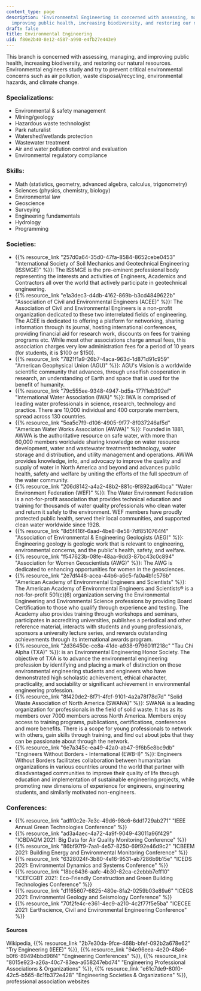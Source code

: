 ```yaml
---
content_type: page
description: 'Environmental Engineering is concerned with assessing, managing, and
  improving public health, increasing biodiversity, and restoring our natural resources. '
draft: false
title: Environmental Engineering
uid: f80e2b40-8e12-4587-a990-e4fb27e443e9
---
```

This branch is concerned with assessing, managing, and improving public health, increasing biodiversity, and restoring our natural resources. Environmental engineers study and try to prevent critical environmental concerns such as air pollution, waste disposal/recycling, environmental hazards, and climate change.

### Specializations:

- Environmental & safety management
- Mining/geology
- Hazardous waste technologist
- Park naturalist
- Watershed/wetlands protection
- Wastewater treatment
- Air and water pollution control and evaluation
- Environmental regulatory compliance

### Skills:

- Math (statistics, geometry, advanced algebra, calculus, trigonometry)
- Sciences (physics, chemistry, biology)
- Environmental law
- Geoscience
- Surveying
- Engineering fundamentals
- Hydrology
- Programming

### Societies:

- {{% resource_link "257d0a64-35d0-47fa-8584-8652cebe0453" "International Society of Soil Mechanics and Geotechnical Engineering (ISSMGE)" %}}: The ISSMGE is the pre-eminent professional body representing the interests and activities of Engineers, Academics and Contractors all over the world that actively participate in geotechnical engineering.
- {{% resource_link "e1a3dec3-d4db-4162-869b-b3cd4849622b" "Association of Civil and Environmental Engineers (ACEE)" %}}: The Association of Civil and Environmental Engineers is a non-profit organization dedicated to these two interrelated fields of engineering. The ACEE is dedicated to offering a platform for networking, sharing information through its journal, hosting international conferences, providing financial aid for research work, discounts on fees for training programs etc. While most other associations charge annual fees, this association charges very low administration fees for a period of 10 years (for students, it is $100 or $150).
- {{% resource_link "7821f1a9-26b7-4aca-963d-1d871d91c959" "American Geophysical Union (AGU)" %}}: AGU's Vision is a worldwide scientific community that advances, through unselfish cooperation in research, an understanding of Earth and space that is used for the benefit of humanity.
- {{% resource_link "79c555ee-9348-4947-bd5a-177f1eb392ef" "International Water Association (IWA)" %}}: IWA is comprised of leading water professionals in science, research, technology and practice. There are 10,000 individual and 400 corporate members, spread across 130 countries.
- {{% resource_link "5ea5c7f9-d106-4905-9f77-8f037246af5d" "American Water Works Association (AWWA)" %}}: Founded in 1881, AWWA is the authoritative resource on safe water, with more than 60,000 members worldwide sharing knowledge on water resource development, water and wastewater treatment technology, water storage and distribution, and utility management and operations. AWWA provides knowledge, info, and advocacy to improve the quality and supply of water in North America and beyond and advances public health, safety and welfare by uniting the efforts of the full spectrum of the water community.
- {{% resource_link "206d8142-a4a2-48b2-881c-9f892ad64bca" "Water Environment Federation (WEF)" %}}: The Water Environment Federation is a not-for-profit association that provides technical education and training for thousands of water quality professionals who clean water and return it safely to the environment. WEF members have proudly protected public health, served their local communities, and supported clean water worldwide since 1928.
- {{% resource_link "8d5f416f-6aad-4be8-8e58-7df8510764f4" "Association of Environmental & Engineering Geologists (AEG)" %}}: Engineering geology is geologic work that is relevant to engineering, environmental concerns, and the public's health, safety, and welfare.
- {{% resource_link "f547623b-08fe-48aa-9dd3-87bc43c0c894" "Association for Women Geoscientists (AWG)" %}}: The AWG is dedicated to enhancing opportunities for women in the geosciences.
- {{% resource_link "2e7df448-acea-44b6-a6c5-fa0a4b1c576b" "American Academy of Environmental Engineers and Scientists" %}}: The American Academy of Environmental Engineers and Scientists® is a not-for-profit 501(c)(6) organization serving the Environmental Engineering and Environmental Science professions by providing Board Certification to those who qualify through experience and testing. The Academy also provides training through workshops and seminars, participates in accrediting universities, publishes a periodical and other reference material, interacts with students and young professionals, sponsors a university lecture series, and rewards outstanding achievements through its international awards program.
- {{% resource_link "2d36450c-ce8a-41de-a938-979601ff218c" "Tau Chi Alpha (TXA)" %}}: is an Environmental Engineering Honor Society. The objective of TXA is to advance the environmental engineering profession by identifying and placing a mark of distinction on those environmental engineering students and engineers who have demonstrated high scholastic achievement, ethical character, practicality, and sociability or significant achievement in environmental engineering profession.
- {{% resource_link "8f420de2-8f71-4fcf-9101-4a2a78f78d7d" "Solid Waste Association of North America (SWANA)" %}}: SWANA is a leading organization for professionals in the field of solid waste. It has as its members over 7000 members across North America. Members enjoy access to training programs, publications, certifications, conferences and more benefits. There is a scope for young professionals to network with others, gain skills through training, and find out about jobs that they can be passionate about through the network.
- {{% resource_link "6e7a345c-ea49-42a0-ab47-9f6b5e8bc9db" "Engineers Without Borders - International (EWB-I)" %}}: Engineers Without Borders facilitates collaboration between humanitarian organizations in various countries around the world that partner with disadvantaged communities to improve their quality of life through education and implementation of sustainable engineering projects, while promoting new dimensions of experience for engineers, engineering students, and similarly motivated non-engineers.

### Conferences:

- {{% resource_link "adff0c2e-7e3c-49d6-98c6-6dd1729ab271" "IEEE Annual Green Technologies Conference" %}}
- {{% resource_link "ad3a4aec-4a72-4a9f-9049-43011a96f429" "ICBDAQM 2021: Big Data for Air Quality Monitoring Conference" %}}
- {{% resource_link "86bf97f9-7aa1-4e57-8250-69f92e46d9c2" "ICBEEM 2021: Building Energy and Environmental Monitoring Conference" %}}
- {{% resource_link "6328024f-3b80-4e16-9531-ab7286b9b15e" "ICEDS 2021: Environmental Dynamics and Systems Conference" %}}
- {{% resource_link "18bc6436-aafc-4b30-82ca-c2ebbb7eff10" "ICEFCGBT 2021: Eco-Friendly Construction and Green Building Technologies Conference" %}}
- {{% resource_link "d1f65607-6825-480e-8fa2-0259b03e89a6" "ICEGS 2021: Environmental Geology and Seismology Conference" %}}
- {{% resource_link "70f2fe4c-e361-4ec9-a210-4c2f77f5e5ba" "ICECEE 2021: Earthscience, Civil and Environmental Engineering Conference" %}}

#### Sources

Wikipedia, {{% resource_link "2b7e30da-9fce-468b-bfef-092b2a678e62" "Try Engineering (IEEE)" %}}, {{% resource_link "94e96eea-4e20-48a6-b0f6-89494bbd98f4" "Engineering Conferences" %}}, {{% resource_link "8015e923-a26a-40c7-83ea-a658247ebd74" "Engineering Professional Associations & Organizations" %}}, {{% resource_link "e61c7de9-80f0-42c5-b565-8c1fb372e428" "Engineering Societies & Organizations" %}}, professional association websites